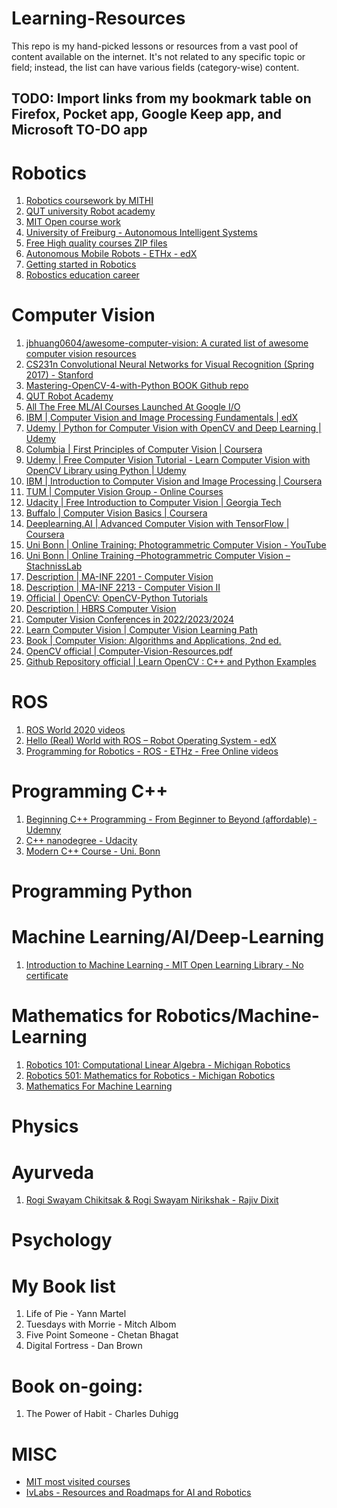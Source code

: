 # Learning-Resources
This repo is my hand-picked lessons or resources from a vast pool of content available on the internet. It's not related to any specific topic or field; instead, the list can have various fields (category-wise) content.


## TODO: Import links from my bookmark table on Firefox, Pocket app, Google Keep app, and Microsoft TO-DO app 

# Robotics
1. [Robotics coursework by MITHI](https://github.com/mithi/robotics-coursework)
2. [QUT university Robot academy](https://robotacademy.net.au/) 
3. [MIT Open course work](https://ocw.mit.edu/search/ocwsearch.htm?q=robotics)
4. [University of Freiburg - Autonomous Intelligent Systems](http://ais.informatik.uni-freiburg.de/teaching/ss16/robotics/index_en.php)
5. [Free High quality courses ZIP files](https://www.eng.yale.edu/grablab/roboticscourseware/courses.html)
6. [Autonomous Mobile Robots - ETHx - edX](https://courses.edx.org/courses/course-v1:ETHx+AMRx+2T2020/course/)
7. [Getting started in Robotics](https://people.eecs.berkeley.edu/~pabbeel/cs287-fa19/)
8. [Robostics education career](https://www.reddit.com/r/robotics/comments/kpkne5/how_to_get_started_in_robotics_education_career/)

# Computer Vision
1. [jbhuang0604/awesome-computer-vision: A curated list of awesome computer vision resources](https://github.com/jbhuang0604/awesome-computer-vision)
2. [CS231n Convolutional Neural Networks for Visual Recognition (Spring 2017) - Stanford](https://www.youtube.com/playlist?list=PL3FW7Lu3i5JvHM8ljYj-zLfQRF3EO8sYv)
3. [Mastering-OpenCV-4-with-Python BOOK Github repo](https://github.com/PacktPublishing/Mastering-OpenCV-4-with-Python)
4. [QUT Robot Academy](https://robotacademy.net.au/)
5. [All The Free ML/AI Courses Launched At Google I/O](https://analyticsindiamag.com/all-the-free-ml-ai-courses-launched-at-google-i-o/)
6. [IBM | Computer Vision and Image Processing Fundamentals | edX](https://www.edx.org/course/computer-vision-and-image-processing-fundamentals)
7. [Udemy | Python for Computer Vision with OpenCV and Deep Learning | Udemy](https://www.udemy.com/course/python-for-computer-vision-with-opencv-and-deep-learning/)
8. [Columbia | First Principles of Computer Vision | Coursera](https://www.coursera.org/specializations/firstprinciplesofcomputervision)
9. [Udemy | Free Computer Vision Tutorial - Learn Computer Vision with OpenCV Library using Python | Udemy](https://www.udemy.com/course/pythoncv/?ranMID=39197&ranEAID=JVFxdTr9V80&ranSiteID=JVFxdTr9V80-u_0G5GXrzR0gRvgii__1Zw&utm_source=aff-campaign&utm_medium=udemyads&LSNPUBID=JVFxdTr9V80)
10. [IBM | Introduction to Computer Vision and Image Processing | Coursera](https://www.coursera.org/learn/introduction-computer-vision-watson-opencv?ranMID=40328&ranEAID=JVFxdTr9V80&ranSiteID=JVFxdTr9V80-ob9ALji7PJESFz6r30ACuQ&siteID=JVFxdTr9V80-ob9ALji7PJESFz6r30ACuQ&utm_content=10&utm_medium=partners&utm_source=linkshare&utm_campaign=JVFxdTr9V80)
11. [TUM | Computer Vision Group - Online Courses](https://vision.in.tum.de/teaching/online)
12. [Udacity | Free Introduction to Computer Vision | Georgia Tech](https://www.udacity.com/course/introduction-to-computer-vision--ud810)
13. [Buffalo | Computer Vision Basics | Coursera](https://www.coursera.org/learn/computer-vision-basics?ranMID=40328&ranEAID=JVFxdTr9V80&ranSiteID=JVFxdTr9V80-M3WFNtMLt9CvjKU4wABaeQ&siteID=JVFxdTr9V80-M3WFNtMLt9CvjKU4wABaeQ&utm_content=10&utm_medium=partners&utm_source=linkshare&utm_campaign=JVFxdTr9V80#syllabus)
14. [Deeplearning.AI | Advanced Computer Vision with TensorFlow | Coursera](https://www.coursera.org/learn/advanced-computer-vision-with-tensorflow?specialization=tensorflow-advanced-techniques)
15. [Uni Bonn | Online Training: Photogrammetric Computer Vision - YouTube](https://www.youtube.com/playlist?list=PLgnQpQtFTOGTPQhKBOGgjTgX-mzpsOGOX)
16. [Uni Bonn | Online Training –Photogrammetric Computer Vision – StachnissLab](https://www.ipb.uni-bonn.de/online-training-pcv/)
17. [Description | MA-INF 2201 - Computer Vision](https://pages.iai.uni-bonn.de/gall_juergen/teaching/Lectures/cv21.html)
18. [Description | MA-INF 2213 - Computer Vision II](https://pages.iai.uni-bonn.de/gall_juergen/teaching/Lectures/cvII17.html)
19. [Official | OpenCV: OpenCV-Python Tutorials](https://docs.opencv.org/4.x/d6/d00/tutorial_py_root.html)
20. [Description | HBRS Computer Vision](https://eva2.inf.h-brs.de/studium/curriculum/2017/mg/mas/455/en/)
21. [Computer Vision Conferences in 2022/2023/2024](https://waset.org/computer-vision-conferences)
22. [Learn Computer Vision | Computer Vision Learning Path](https://www.analyticsvidhya.com/blog/2020/01/computer-vision-learning-path-2020/)
23. [Book | Computer Vision: Algorithms and Applications, 2nd ed.](https://szeliski.org/Book/)
24. [OpenCV official | Computer-Vision-Resources.pdf](https://www.learnopencv.com/wp-content/uploads/2020/05/Computer-Vision-Resources.pdf?ck_subscriber_id=1643815251)
25. [Github Repository official | Learn OpenCV : C++ and Python Examples](https://github.com/spmallick/learnopencv)


# ROS
1. [ROS World 2020 videos](https://vimeo.com/showcase/rosworld2020)
2. [Hello (Real) World with ROS – Robot Operating System - edX](https://courses.edx.org/courses/course-v1:DelftX+ROS1x+1T2020/course/)
3. [Programming for Robotics - ROS - ETHz - Free Online videos](https://rsl.ethz.ch/education-students/lectures/ros.html)

# Programming C++
1. [Beginning C++ Programming - From Beginner to Beyond (affordable) - Udemny](https://www.udemy.com/course/beginning-c-plus-plus-programming/)
2. [C++ nanodegree - Udacity](https://www.udacity.com/course/c-plus-plus-nanodegree--nd213)
3. [Modern C++ Course - Uni. Bonn](https://www.ipb.uni-bonn.de/teaching/modern-cpp/)

# Programming Python


# Machine Learning/AI/Deep-Learning
1. [Introduction to Machine Learning - MIT Open Learning Library - No certificate](https://openlearninglibrary.mit.edu/courses/course-v1:MITx+6.036+1T2019/courseware/welcome/6_036_Information_You_Should_Know/)

# Mathematics for Robotics/Machine-Learning
1. [Robotics 101: Computational Linear Algebra - Michigan Robotics](https://github.com/michiganrobotics/rob101)
2. [Robotics 501: Mathematics for Robotics - Michigan Robotics](https://github.com/michiganrobotics/rob501)
3. [Mathematics For Machine Learning](https://github.com/mml-book/mml-book.github.io)


# Physics


# Ayurveda
1. [Rogi Swayam Chikitsak & Rogi Swayam Nirikshak - Rajiv Dixit](https://www.amazon.in/gp/product/B073PBQCW6/ref=ppx_yo_dt_b_asin_title_o03_s00?ie=UTF8&psc=1)


# Psychology 


# My Book list
1. Life of Pie - Yann Martel
2. Tuesdays with Morrie - Mitch Albom
3. Five Point Someone - Chetan Bhagat
4. Digital Fortress - Dan Brown

# Book on-going:
1. The Power of Habit - Charles Duhigg


# MISC
- [MIT most visited courses](https://ocw.mit.edu/courses/most-visited-courses/)
- [IvLabs - Resources and Roadmaps for AI and Robotics](https://github.com/IvLabs/resources)





